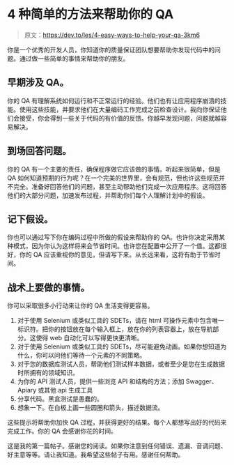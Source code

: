 # 4 种简单的方法来帮助你的 QA

> 原文：<https://dev.to/les/4-easy-ways-to-help-your-qa-3km6>

你是一个优秀的开发人员，你知道你的质量保证团队想要帮助你发现代码中的问题。通过做一些简单的事情来帮助你的朋友。

## 早期涉及 QA。

你的 QA 有理解系统如何运行和不正常运行的经验。他们也有让应用程序崩溃的技能。使用这些技能，并要求他们在大量编码工作完成之前检查设计。我向你保证他们会接受，你会得到一些关于代码的有价值的反馈。你越早发现问题，问题就越容易解决。

## 到场回答问题。

你的 QA 有一个主要的责任，确保程序做它应该做的事情。听起来很简单，但是 QA 如何知道预期的行为呢？在一个完美的世界里，会有规范，但也许这些规范并不完全。准备好回答他们的问题，甚至主动帮助他们完成一次应用程序。这将回答他们的大部分问题，加速发布过程，并帮助你们每个人理解计划中的假设。

## 记下假设。

你也可以通过写下你在编码过程中所做的假设来帮助你的 QA。也许你决定采用某种模式，因为你认为这样将来会节省时间。也许您在配置中公开了一个值。这都很好，你的 QA 应该重视你的意见，但请写下来。从长远来看，这将有助于节省时间。

## 战术上要做的事情。

你可以采取很多小行动来让你的 QA 生活变得更容易。

1.  对于使用 Selenium 或类似工具的 SDETs，请在 html 可操作元素中包含唯一标识符。把你的按钮放在每个输入框上，放在你的列表容器上，放在导航部分。这使得 web 自动化可以写得更快更清晰。
2.  对于使用 Selenium 或类似工具的 SDETs，尽可能避免动画。如果你想知道为什么，你可以问他们等待一个元素的不同策略。
3.  对于您的数据库测试人员，帮助他们测试样本数据，或者至少是您在生成数据时所拥有的领域知识。
4.  为你的 API 测试人员，提供一些浏览 API 和结构的方法；添加 Swagger、Apiary 或其他 api 生成工具
5.  分享代码。黑盒测试是愚蠢的。
6.  想象一下。在白板上画一些圆圈和箭头，描述数据流。

这些提示将帮助你加快 QA 过程，并获得更好的结果。每个人都想写出好的代码来完成工作。你的 QA 会感谢你花的时间。

这是我的第一篇帖子。感谢您的阅读。如果你注意到任何错误、遗漏、音调问题、好主意等等。请让我知道。我希望这些帖子有用。感谢任何帮助。